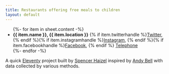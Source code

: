 ```yaml
---
title: Restaurants offering free meals to children
layout: default
---
```


<div class="restaurants">
  <div class="restaurants__column">
    <ul class="listing">
      {%- for item in sheet.content -%}
        <li>
          <strong>{{ item.name }}, {{ item.location }}</strong>
          <span>{% if item.twitterhandle %}<a href="https://twitter.com/{{ item.twitterhandle }}" target="_blank">Twitter</a>, {% endif %}{% if item.instagramhandle %}<a href="https://instagram.com/{{ item.instagramhandle }}" target="_blank">Instagram</a>, {% endif %}{% if item.facebookhandle %}<a href="https://facebook.com/{{ item.facebookhandle }}" target="_blank">Facebook</a>, {% endif %} <a href="tel:{{ item.phonenumber }}">Telephone</a></span>
        </li>
      {%- endfor -%}
    </ul>
  </div>
</div>

A quick [Eleventy](https://www.11ty.io/) project built by [Spencer Haizel](https://twitter.com/spenncerr) inspired by [Andy Bell](https://twitter.com/hankchizljaw) with data collected by various methods.